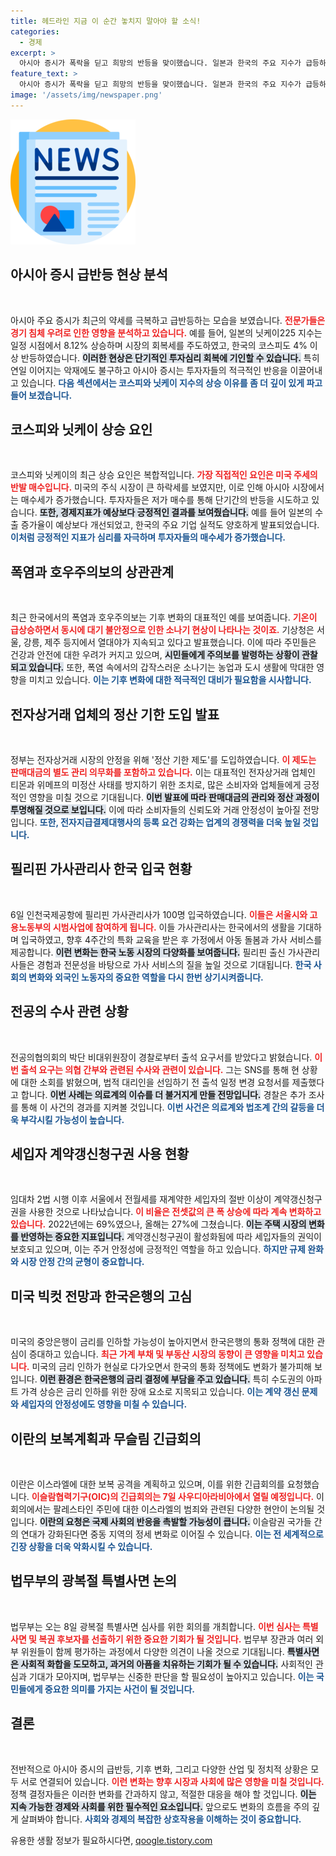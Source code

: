 ```yaml
---
title: 헤드라인 지금 이 순간 놓치지 말아야 할 소식!
categories:
  - 경제
excerpt: >
  아시아 증시가 폭락을 딛고 희망의 반등을 맞이했습니다. 일본과 한국의 주요 지수가 급등하며 투자자들의 기대감이 높아지고 있습니다. 투자의 기회가 이곳에 있습니다! 클릭하여 자세한 내용을 확인하세요.
feature_text: >
  아시아 증시가 폭락을 딛고 희망의 반등을 맞이했습니다. 일본과 한국의 주요 지수가 급등하며 투자자들의 기대감이 높아지고 있습니다. 투자의 기회가 이곳에 있습니다! 클릭하여 자세한 내용을 확인하세요.
image: '/assets/img/newspaper.png'
---
```


<p><img src="/assets/img/newspaper.png" alt="kimp 속보" /></p>

<h2 data-ke-size="size26">아시아 증시 급반등 현상 분석</h2>

<p data-ke-size="size16">&nbsp;</p>

<p>아시아 주요 증시가 최근의 약세를 극복하고 급반등하는 모습을 보였습니다. <b><span style="color: #ee2323;">전문가들은 경기 침체 우려로 인한 영향을 분석하고 있습니다.</span></b> 예를 들어, 일본의 닛케이225 지수는 일정 시점에서 8.12% 상승하며 시장의 회복세를 주도하였고, 한국의 코스피도 4% 이상 반등하였습니다. <b><span style="background-color: #21538527;">이러한 현상은 단기적인 투자심리 회복에 기인할 수 있습니다.</span></b> 특히 연일 이어지는 악재에도 불구하고 아시아 증시는 투자자들의 적극적인 반응을 이끌어내고 있습니다. <b><span style="color: #1a5490;">다음 섹션에서는 코스피와 닛케이 지수의 상승 이유를 좀 더 깊이 있게 파고들어 보겠습니다.</span></b></p>

<h2 data-ke-size="size26">코스피와 닛케이 상승 요인</h2>

<p data-ke-size="size16">&nbsp;</p>

<p>코스피와 닛케이의 최근 상승 요인은 복합적입니다. <b><span style="color: #ee2323;">가장 직접적인 요인은 미국 주세의 반발 매수입니다.</span></b> 미국의 주식 시장이 큰 하락세를 보였지만, 이로 인해 아시아 시장에서는 매수세가 증가했습니다. 투자자들은 저가 매수를 통해 단기간의 반등을 시도하고 있습니다. <b><span style="background-color: #21538527;">또한, 경제지표가 예상보다 긍정적인 결과를 보여줬습니다.</span></b> 예를 들어 일본의 수출 증가율이 예상보다 개선되었고, 한국의 주요 기업 실적도 양호하게 발표되었습니다. <b><span style="color: #1a5490;">이처럼 긍정적인 지표가 심리를 자극하며 투자자들의 매수세가 증가했습니다.</span></b></p>

<h2 data-ke-size="size26">폭염과 호우주의보의 상관관계</h2>

<p data-ke-size="size16">&nbsp;</p>

<p>최근 한국에서의 폭염과 호우주의보는 기후 변화의 대표적인 예를 보여줍니다. <b><span style="color: #ee2323;">기온이 급상승하면서 동시에 대기 불안정으로 인한 소나기 현상이 나타나는 것이죠.</span></b> 기상청은 서울, 강릉, 제주 등지에서 열대야가 지속되고 있다고 발표했습니다. 이에 따라 주민들은 건강과 안전에 대한 우려가 커지고 있으며, <b><span style="background-color: #21538527;">시민들에게 주의보를 발령하는 상황이 관찰되고 있습니다.</span></b> 또한, 폭염 속에서의 갑작스러운 소나기는 농업과 도시 생활에 막대한 영향을 미치고 있습니다. <b><span style="color: #1a5490;">이는 기후 변화에 대한 적극적인 대비가 필요함을 시사합니다.</span></b></p>

<h2 data-ke-size="size26">전자상거래 업체의 정산 기한 도입 발표</h2>

<p data-ke-size="size16">&nbsp;</p>

<p>정부는 전자상거래 시장의 안정을 위해 '정산 기한 제도'를 도입하였습니다. <b><span style="color: #ee2323;">이 제도는 판매대금의 별도 관리 의무화를 포함하고 있습니다.</span></b> 이는 대표적인 전자상거래 업체인 티몬과 위메프의 미정산 사태를 방지하기 위한 조치로, 많은 소비자와 업체들에게 긍정적인 영향을 미칠 것으로 기대됩니다. <b><span style="background-color: #21538527;">이번 발표에 따라 판매대금의 관리와 정산 과정이 투명해질 것으로 보입니다.</span></b> 이에 따라 소비자들의 신뢰도와 거래 안정성이 높아질 전망입니다. <b><span style="color: #1a5490;">또한, 전자지급결제대행사의 등록 요건 강화는 업계의 경쟁력을 더욱 높일 것입니다.</span></b></p>

<h2 data-ke-size="size26">필리핀 가사관리사 한국 입국 현황</h2>

<p data-ke-size="size16">&nbsp;</p>

<p>6일 인천국제공항에 필리핀 가사관리사가 100명 입국하였습니다. <b><span style="color: #ee2323;">이들은 서울시와 고용노동부의 시범사업에 참여하게 됩니다.</span></b> 이들 가사관리사는 한국에서의 생활을 기대하며 입국하였고, 향후 4주간의 특화 교육을 받은 후 가정에서 아동 돌봄과 가사 서비스를 제공합니다. <b><span style="background-color: #21538527;">이런 변화는 한국 노동 시장의 다양화를 보여줍니다.</span></b> 필리핀 출신 가사관리사들은 경험과 전문성을 바탕으로 가사 서비스의 질을 높일 것으로 기대됩니다. <b><span style="color: #1a5490;">한국 사회의 변화와 외국인 노동자의 중요한 역할을 다시 한번 상기시켜줍니다.</span></b></p>

<h2 data-ke-size="size26">전공의 수사 관련 상황</h2>

<p data-ke-size="size16">&nbsp;</p>

<p>전공의협의회의 박단 비대위원장이 경찰로부터 출석 요구서를 받았다고 밝혔습니다. <b><span style="color: #ee2323;">이번 출석 요구는 의협 간부와 관련된 수사와 관련이 있습니다.</span></b> 그는 SNS를 통해 현 상황에 대한 소회를 밝혔으며, 법적 대리인을 선임하기 전 출석 일정 변경 요청서를 제출했다고 합니다. <b><span style="background-color: #21538527;">이번 사례는 의료계의 이슈를 더 불거지게 만들 전망입니다.</span></b> 경찰은 추가 조사를 통해 이 사건의 경과를 지켜볼 것입니다. <b><span style="color: #1a5490;">이번 사건은 의료계와 법조계 간의 갈등을 더욱 부각시킬 가능성이 높습니다.</span></b></p>

<h2 data-ke-size="size26">세입자 계약갱신청구권 사용 현황</h2>

<p data-ke-size="size16">&nbsp;</p>

<p>임대차 2법 시행 이후 서울에서 전월세를 재계약한 세입자의 절반 이상이 계약갱신청구권을 사용한 것으로 나타났습니다. <b><span style="color: #ee2323;">이 비율은 전셋값의 큰 폭 상승에 따라 계속 변화하고 있습니다.</span></b> 2022년에는 69%였으나, 올해는 27%에 그쳤습니다. <b><span style="background-color: #21538527;">이는 주택 시장의 변화를 반영하는 중요한 지표입니다.</span></b> 계약갱신청구권이 활성화됨에 따라 세입자들의 권익이 보호되고 있으며, 이는 주거 안정성에 긍정적인 역할을 하고 있습니다. <b><span style="color: #1a5490;">하지만 규제 완화와 시장 안정 간의 균형이 중요합니다.</span></b></p>

<h2 data-ke-size="size26">미국 빅컷 전망과 한국은행의 고심</h2>

<p data-ke-size="size16">&nbsp;</p>

<p>미국의 중앙은행이 금리를 인하할 가능성이 높아지면서 한국은행의 통화 정책에 대한 관심이 증대하고 있습니다. <b><span style="color: #ee2323;">최근 가계 부채 및 부동산 시장의 동향이 큰 영향을 미치고 있습니다.</span></b> 미국의 금리 인하가 현실로 다가오면서 한국의 통화 정책에도 변화가 불가피해 보입니다. <b><span style="background-color: #21538527;">이런 환경은 한국은행의 금리 결정에 부담을 주고 있습니다.</span></b> 특히 수도권의 아파트 가격 상승은 금리 인하를 위한 장애 요소로 지목되고 있습니다. <b><span style="color: #1a5490;">이는 계약 갱신 문제와 세입자의 안정성에도 영향을 미칠 수 있습니다.</span></b></p>

<h2 data-ke-size="size26">이란의 보복계획과 무슬림 긴급회의</h2>

<p data-ke-size="size16">&nbsp;</p>

<p>이란은 이스라엘에 대한 보복 공격을 계획하고 있으며, 이를 위한 긴급회의를 요청했습니다. <b><span style="color: #ee2323;">이슬람협력기구(OIC)의 긴급회의는 7일 사우디아라비아에서 열릴 예정입니다.</span></b> 이 회의에서는 팔레스타인 주민에 대한 이스라엘의 범죄와 관련된 다양한 현안이 논의될 것입니다. <b><span style="background-color: #21538527;">이란의 요청은 국제 사회의 반응을 촉발할 가능성이 큽니다.</span></b> 이슬람권 국가들 간의 연대가 강화된다면 중동 지역의 정세 변화로 이어질 수 있습니다. <b><span style="color: #1a5490;">이는 전 세계적으로 긴장 상황을 더욱 악화시킬 수 있습니다.</span></b></p>

<h2 data-ke-size="size26">법무부의 광복절 특별사면 논의</h2>

<p data-ke-size="size16">&nbsp;</p>

<p>법무부는 오는 8일 광복절 특별사면 심사를 위한 회의를 개최합니다. <b><span style="color: #ee2323;">이번 심사는 특별사면 및 복권 후보자를 선출하기 위한 중요한 기회가 될 것입니다.</span></b> 법무부 장관과 여러 외부 위원들이 함께 평가하는 과정에서 다양한 의견이 나올 것으로 기대됩니다. <b><span style="background-color: #21538527;">특별사면은 사회적 화합을 도모하고, 과거의 아픔을 치유하는 기회가 될 수 있습니다.</span></b> 사회적인 관심과 기대가 모아지며, 법무부는 신중한 판단을 할 필요성이 높아지고 있습니다. <b><span style="color: #1a5490;">이는 국민들에게 중요한 의미를 가지는 사건이 될 것입니다.</span></b></p>

<h2 data-ke-size="size26">결론</h2>

<p data-ke-size="size16">&nbsp;</p>

<p>전반적으로 아시아 증시의 급반등, 기후 변화, 그리고 다양한 산업 및 정치적 상황은 모두 서로 연결되어 있습니다. <b><span style="color: #ee2323;">이런 변화는 향후 시장과 사회에 많은 영향을 미칠 것입니다.</span></b> 정책 결정자들은 이러한 변화를 간과하지 않고, 적절한 대응을 해야 할 것입니다. <b><span style="background-color: #21538527;">이는 지속 가능한 경제와 사회를 위한 필수적인 요소입니다.</span></b> 앞으로도 변화의 흐름을 주의 깊게 살펴봐야 합니다. <b><span style="color: #1a5490;">사회와 경제의 복잡한 상호작용을 이해하는 것이 중요합니다.</span></b></p>
유용한 생활 정보가 필요하시다면, <a href="https://qoogle.tistory.com" rel="dofollow">qoogle.tistory.com</a>


